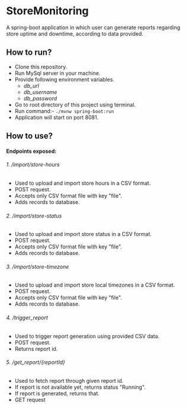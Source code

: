 # StoreMonitoring
A spring-boot application in which user can generate reports regarding store uptime and downtime, according to data provided.

## How to run?
* Clone this repository.
* Run MySql server in your machine.
* Provide following environment variables.
  * _db_url_
  * _db_username_
  * _db_password_
* Go to root directory of this project using terminal.
* Run command:- `./mvnw spring-boot:run`
* Application will start on port 8081.


## How to use?

#### Endpoints exposed:
###### 1. /import/store-hours
* Used to upload and import store hours in a CSV format.
* POST request.
* Accepts only CSV format file with key "file".
* Adds records to database.


###### 2. /import/store-status
* Used to upload and import store status in a CSV format.
* POST request.
* Accepts only CSV format file with key "file".
* Adds records to database.


###### 3. /import/store-timezone
* Used to upload and import store local timezones in a CSV format.
* POST request.
* Accepts only CSV format file with key "file".
* Adds records to database.


###### 4. /trigger_report
* Used to trigger report generation using provided CSV data.
* POST request.
* Returns report id.


###### 5. /get_report/{reportId}
* Used to fetch report through given report id.
* If report is not available yet, returns status "Running".
* If report is generated, returns that.
* GET request




